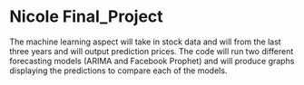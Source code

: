 # Nicole Final_Project

The machine learning aspect will take in stock data and will from the last three years and will output prediction prices. The code will run two different forecasting models (ARIMA and Facebook Prophet) and will produce graphs displaying the predictions to compare each of the models.
